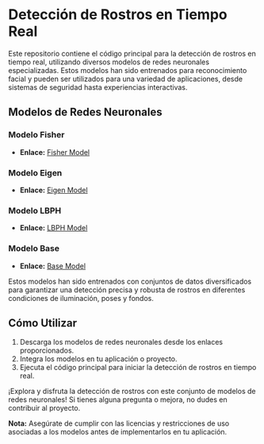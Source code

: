 # Detección de Rostros en Tiempo Real

Este repositorio contiene el código principal para la detección de rostros en tiempo real, utilizando diversos modelos de redes neuronales especializadas. Estos modelos han sido entrenados para reconocimiento facial y pueden ser utilizados para una variedad de aplicaciones, desde sistemas de seguridad hasta experiencias interactivas.

## Modelos de Redes Neuronales

### Modelo Fisher
- **Enlace:** [Fisher Model](https://drive.google.com/file/d/1-3ENj6XZ_2sKy3L-bfq6DCrPK14z8_IL/view?usp=sharing)

### Modelo Eigen
- **Enlace:** [Eigen Model](https://drive.google.com/file/d/1-1qcmsC209uYDq2188mi_t0isZMaJ4mP/view?usp=sharing)

### Modelo LBPH
- **Enlace:** [LBPH Model](https://drive.google.com/file/d/12TDEGLtn2ZINcS75os_7R3gWieQTDXRD/view?usp=sharing)

### Modelo Base
- **Enlace:** [Base Model](https://drive.google.com/file/d/1HqKHdCCwepfJtXM8-wDlEKNpI-APBHYb/view?usp=sharing)

Estos modelos han sido entrenados con conjuntos de datos diversificados para garantizar una detección precisa y robusta de rostros en diferentes condiciones de iluminación, poses y fondos.

## Cómo Utilizar

1. Descarga los modelos de redes neuronales desde los enlaces proporcionados.
2. Integra los modelos en tu aplicación o proyecto.
3. Ejecuta el código principal para iniciar la detección de rostros en tiempo real.

¡Explora y disfruta la detección de rostros con este conjunto de modelos de redes neuronales! Si tienes alguna pregunta o mejora, no dudes en contribuir al proyecto.

**Nota:** Asegúrate de cumplir con las licencias y restricciones de uso asociadas a los modelos antes de implementarlos en tu aplicación.

